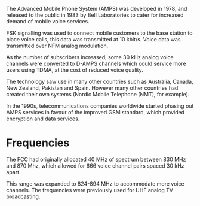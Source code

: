The Advanced Mobile Phone System (AMPS) was developed in 1978, and released to the public in 1983 by Bell Laboratories to cater for increased demand of mobile voice services.

FSK signalling was used to connect mobile customers to the base station to place voice calls, this data was transmitted at 10 kbit/s. Voice data was transmitted over NFM analog modulation.

As the number of subscribers increased, some 30 kHz analog voice channels were converted to D-AMPS channels which could service more users using TDMA, at the cost of reduced voice quality.

The technology saw use in many other countries such as Australia, Canada, New Zealand, Pakistan and Spain. However many other countries had created their own systems (Nordic Mobile Telephone (NMT), for example).

In the 1990s, telecommunications companies worldwide started phasing out AMPS services in favour of the improved GSM standard, which provided encryption and data services.

# Frequencies
The FCC had originally allocated 40 MHz of spectrum between 830 MHz and 870 Mhz, which allowed for 666 voice channel pairs spaced 30 kHz apart.

This range was expanded to 824-894 MHz to accommodate more voice channels. The frequencies were previously used for UHF analog TV broadcasting.